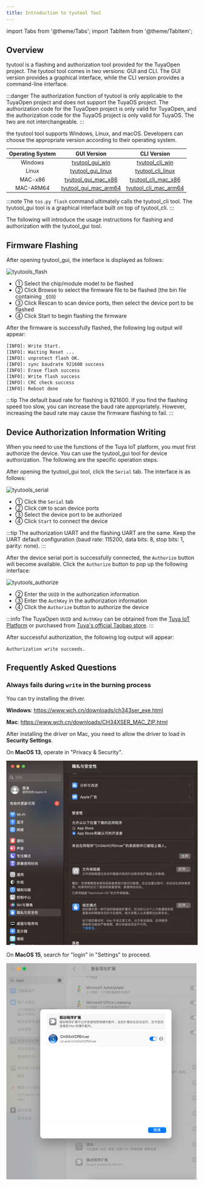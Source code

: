 ```yaml
---
title: Introduction to tyutool Tool
---
```


import Tabs from '@theme/Tabs';
import TabItem from '@theme/TabItem';

## Overview

tyutool is a flashing and authorization tool provided for the TuyaOpen project. The tyutool tool comes in two versions: GUI and CLI. The GUI version provides a graphical interface, while the CLI version provides a command-line interface.

:::danger
The authorization function of tyutool is only applicable to the TuyaOpen project and does not support the TuyaOS project. The authorization code for the TuyaOpen project is only valid for TuyaOpen, and the authorization code for the TuyaOS project is only valid for TuyaOS. The two are not interchangeable.
:::

the tyutool tool supports Windows, Linux, and macOS. Developers can choose the appropriate version according to their operating system.

| Operating System | GUI Version | CLI Version |
| :------: | :------: | :--: |
| Windows | [tyutool_gui_win](https://images.tuyacn.com/smart/embed/package/vscode/data/ide_serial/win_tyutool_gui.zip) | [tyutool_cli_win](https://images.tuyacn.com/smart/embed/package/vscode/data/ide_serial/win_tyutool_cli.tar.gz) |
| Linux | [tyutool_gui_linux](https://images.tuyacn.com/smart/embed/package/vscode/data/ide_serial/tyutool_gui.tar.gz) | [tyutool_cli_linux](https://images.tuyacn.com/smart/embed/package/vscode/data/ide_serial/tyutool_cli.tar.gz) |
| MAC-x86 | [tyutool_gui_mac_x86](https://images.tuyacn.com/smart/embed/package/vscode/data/ide_serial/darwin_x86_tyutool_gui.tar.gz) | [tyutool_cli_mac_x86](https://images.tuyacn.com/smart/embed/package/vscode/data/ide_serial/darwin_x86_tyutool_cli.tar.gz) |
| MAC-ARM64 | [tyutool_gui_mac_arm64](https://images.tuyacn.com/smart/embed/package/vscode/data/ide_serial/darwin_arm64_tyutool_gui.tar.gz) | [tyutool_cli_mac_arm64](https://images.tuyacn.com/smart/embed/package/vscode/data/ide_serial/darwin_arm64_tyutool_cli.tar.gz) |

:::note
The `tos.py flash` command ultimately calls the tyutool_cli tool. The tyutool_gui tool is a graphical interface built on top of tyutool_cli.
:::

The following will introduce the usage instructions for flashing and authorization with the tyutool_gui tool.

## Firmware Flashing

After opening tyutool_gui, the interface is displayed as follows:

<img src="https://images.tuyacn.com/fe-static/docs/img/2435baae-cdd9-4261-9d68-2813cea93105.png" alt="tyutools_flash" width="550" />

 + ① Select the chip/module model to be flashed
 + ② Click Browse to select the firmware file to be flashed (the bin file containing `_QIO`)
 + ③ Click Rescan to scan device ports, then select the device port to be flashed
 + ④ Click Start to begin flashing the firmware

After the firmware is successfully flashed, the following log output will appear:

```
[INFO]: Write Start.
[INFO]: Waiting Reset ...
[INFO]: unprotect flash OK.
[INFO]: sync baudrate 921600 success
[INFO]: Erase flash success
[INFO]: Write flash success
[INFO]: CRC check success
[INFO]: Reboot done
```

:::tip
The default baud rate for flashing is 921600. If you find the flashing speed too slow, you can increase the baud rate appropriately. However, increasing the baud rate may cause the firmware flashing to fail.
:::

## Device Authorization Information Writing

When you need to use the functions of the Tuya IoT platform, you must first authorize the device. You can use the tyutool_gui tool for device authorization. The following are the specific operation steps.

After opening the tyutool_gui tool, click the `Serial` tab. The interface is as follows:

<img src="https://images.tuyacn.com/fe-static/docs/img/563acc7d-28b2-495c-9dcb-4dfefa1e6c39.png" alt="tyutools_serial" width="550" />

 + ① Click the `Serial` tab
 + ② Click `COM` to scan device ports
 + ③ Select the device port to be authorized
 + ④ Click `Start` to connect the device

:::tip
The authorization UART and the flashing UART are the same. Keep the UART default configuration (baud rate: 115200, data bits: 8, stop bits: 1, parity: none).
:::

After the device serial port is successfully connected, the `Authorize` button will become available. Click the `Authorize` button to pop up the following interface:

<img src="https://images.tuyacn.com/fe-static/docs/img/f1f18bee-808e-4368-97ff-9564eed0c4bc.png" alt="tyutools_authorize" width="550" />

 + ② Enter the `UUID` in the authorization information
 + ③ Enter the `AuthKey` in the authorization information
 + ④ Click the `Authorize` button to authorize the device

:::info
The TuyaOpen `UUID` and `AuthKey` can be obtained from the [Tuya IoT Platform](https://platform.tuya.com/purchase/index?type=6) or purchased from [Tuya's official Taobao store](https://item.taobao.com/item.htm?ft=t&id=911596682625&spm=a21dvs.23580594.0.0.621e2c1bzX1OIP).
:::

After successful authorization, the following log output will appear:

```
Authorization write succeeds.
```

## Frequently Asked Questions

### Always fails during `write` in the burning process

You can try installing the driver.

**Windows**: https://www.wch.cn/downloads/ch343ser_exe.html

**Mac**: https://www.wch.cn/downloads/CH34XSER_MAC_ZIP.html

After installing the driver on Mac, you need to allow the driver to load in **Security Settings**.

<Tabs>
  <TabItem value="13" label="MacOS 13" default>

On **MacOS 13**, operate in "Privacy & Security".

![MacOS 13](../images/tyutool/macos13.png)

  </TabItem>
  <TabItem value="15" label="MacOS 15">

On **MacOS 15**, search for "login" in "Settings" to proceed.

![MacOS 15](../images/tyutool/macos15.png)
  </TabItem>
</Tabs>